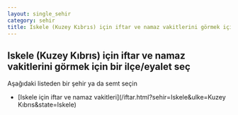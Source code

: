 ```yaml
---
layout: single_sehir
category: sehir
title: Iskele (Kuzey Kıbrıs) için iftar ve namaz vakitlerini görmek için bir ilçe/eyalet seç
---
```



## Iskele (Kuzey Kıbrıs) için iftar ve namaz vakitlerini görmek için bir ilçe/eyalet seç

Aşağıdaki listeden bir şehir ya da semt seçin


* [Iskele için iftar ve namaz vakitleri](/iftar.html?sehir=Iskele&ulke=Kuzey Kıbrıs&state=Iskele)
